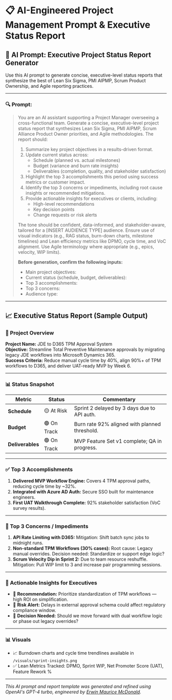 # 📋 AI-Engineered Project Management Prompt & Executive Status Report

## 🔧 AI Prompt: Executive Project Status Report Generator

Use this AI prompt to generate concise, executive-level status reports that synthesize the best of Lean Six Sigma, PMI AIPMP, Scrum Product Ownership, and Agile reporting practices.

---

### 🔍 Prompt:

> You are an AI assistant supporting a Project Manager overseeing a cross-functional team. Generate a concise, executive-level project status report that synthesizes Lean Six Sigma, PMI AIPMP, Scrum Alliance Product Owner priorities, and Agile methodologies. The report should:
>
> 1. Summarize key project objectives in a results-driven format.
> 2. Update current status across:
>    - Schedule (planned vs. actual milestones)
>    - Budget (variance and burn rate insights)
>    - Deliverables (completion, quality, and stakeholder satisfaction)
> 3. Highlight the top 3 accomplishments this period using success metrics or customer impact.
> 4. Identify the top 3 concerns or impediments, including root cause insights or recommended mitigations.
> 5. Provide actionable insights for executives or clients, including:
>    - High-level recommendations
>    - Key decision points
>    - Change requests or risk alerts
>
> The tone should be confident, data-informed, and stakeholder-aware, tailored for a [INSERT AUDIENCE TYPE] audience. Ensure use of visual indicators (e.g., RAG status, burn-down charts, milestone timelines) and Lean efficiency metrics like DPMO, cycle time, and VoC alignment. Use Agile terminology where appropriate (e.g., epics, velocity, WIP limits).
>
> **Before generation, confirm the following inputs:**
> - Main project objectives:
> - Current status (schedule, budget, deliverables):
> - Top 3 accomplishments:
> - Top 3 concerns:
> - Audience type:

---

## 📈 Executive Status Report (Sample Output)

### 🧭 Project Overview
**Project Name:** JDE to D365 TPM Approval System  
**Objective:** Streamline Total Preventive Maintenance approvals by migrating legacy JDE workflows into Microsoft Dynamics 365.  
**Success Criteria:** Reduce manual cycle time by 40%, align 90%+ of TPM workflows to D365, and deliver UAT-ready MVP by Week 6.

---

### 📊 Status Snapshot

| Metric             | Status       | Commentary                                     |
|--------------------|--------------|------------------------------------------------|
| **Schedule**       | 🟡 At Risk   | Sprint 2 delayed by 3 days due to API auth.   |
| **Budget**         | 🟢 On Track  | Burn rate 92% aligned with planned threshold. |
| **Deliverables**   | 🟢 On Track  | MVP Feature Set v1 complete; QA in progress.  |

---

### ✅ Top 3 Accomplishments

1. **Delivered MVP Workflow Engine:** Covers 4 TPM approval paths, reducing cycle time by ~32%.  
2. **Integrated with Azure AD Auth:** Secure SSO built for maintenance engineers.  
3. **First UAT Walkthrough Complete:** 92% stakeholder satisfaction (VoC survey results).

---

### 🚧 Top 3 Concerns / Impediments

1. **API Rate Limiting with D365:** Mitigation: Shift batch sync jobs to midnight runs.  
2. **Non-standard TPM Workflows (30% cases):** Root cause: Legacy manual overrides. Decision needed: Standardize or support edge logic?  
3. **Scrum Velocity Dip in Sprint 2:** Due to team resource reshuffle. Mitigation: Pull WIP limit to 3 and increase pair programming sessions.

---

### 📌 Actionable Insights for Executives

- 🧭 **Recommendation:** Prioritize standardization of TPM workflows — high ROI on simplification.  
- 🚨 **Risk Alert:** Delays in external approval schema could affect regulatory compliance window.  
- 🧠 **Decision Needed:** Should we move forward with dual workflow logic or phase out legacy overrides?

---

### 📊 Visuals

- 📈 Burndown charts and cycle time trendlines available in `/visuals/sprint-insights.png`
- ✅ Lean Metrics Tracked: DPMO, Sprint WIP, Net Promoter Score (UAT), Feature Rework %

---

_This AI prompt and report template was generated and refined using OpenAI's GPT-4 turbo, engineered by [Erwin Maurice McDonald](https://github.com/emcdo411)._

